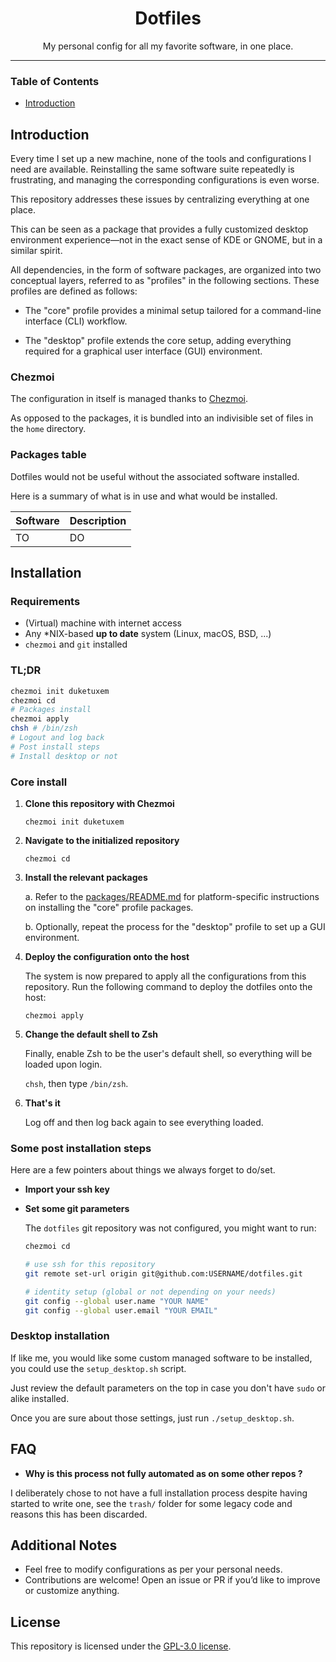 <div align="center">
  <h1>Dotfiles</h1>
  <p>My personal config for all my favorite software, in one place.</p>
  <!-- Insert the ricing screenshot here -->
</div>

---

### Table of Contents

- [Introduction](#introduction)


## Introduction

Every time I set up a new machine, none of the tools and
configurations I need are available. Reinstalling the same software suite
repeatedly is frustrating, and managing the corresponding configurations is
even worse.

This repository addresses these issues by centralizing everything at one place.

This can be seen as a package that provides a fully customized
desktop environment experience—not in the exact sense of KDE or GNOME,
but in a similar spirit.

All dependencies, in the form of software packages, are organized into two
conceptual layers, referred to as "profiles" in the following sections.
These profiles are defined as follows:

 - The "core" profile provides a minimal setup tailored for
 a command-line interface (CLI) workflow.

 - The "desktop" profile extends the core setup, adding everything required
 for a graphical user interface (GUI) environment.

### Chezmoi

The configuration in itself is managed thanks to
[Chezmoi](https://www.chezmoi.io).

As opposed to the packages, it is bundled into an indivisible set of files
in the `home` directory.


### Packages table

Dotfiles would not be useful without the associated software installed.

Here is a summary of what is in use and what would be installed.

| Software | Description |
| -- | --|
| TO | DO |


## Installation


### Requirements

- (Virtual) machine with internet access
- Any *NIX-based **up to date** system (Linux, macOS, BSD, ...)
- `chezmoi` and `git` installed

### TL;DR


   ```sh
   chezmoi init duketuxem
   chezmoi cd
   # Packages install
   chezmoi apply
   chsh # /bin/zsh
   # Logout and log back
   # Post install steps
   # Install desktop or not
   ```


### Core install

1. **Clone this repository with Chezmoi**

   `chezmoi init duketuxem`

2. **Navigate to the initialized repository**

   `chezmoi cd`

3. **Install the relevant packages**

   a. Refer to the [packages/README.md](./packages/README.md#installation)
   for platform-specific instructions on installing the "core"
   profile packages.

   b. Optionally, repeat the process for the "desktop" profile
   to set up a GUI environment.

4. **Deploy the configuration onto the host**

    The system is now prepared to apply all the configurations from this
    repository. Run the following command to deploy the dotfiles onto the host:

   `chezmoi apply`

5. **Change the default shell to Zsh**

   Finally, enable Zsh to be the user's default shell,
   so everything will be loaded upon login.

   `chsh`, then type `/bin/zsh`.

6. **That's it**

   Log off and then log back again to see everything loaded.

### Some post installation steps

   Here are a few pointers about things we always forget to do/set.

   - **Import your ssh key**

   - **Set some git parameters**

      The `dotfiles` git repository was not configured, you might want to run:

      ```sh
      chezmoi cd

      # use ssh for this repository
      git remote set-url origin git@github.com:USERNAME/dotfiles.git

      # identity setup (global or not depending on your needs)
      git config --global user.name "YOUR NAME"
      git config --global user.email "YOUR EMAIL"
      ```


### Desktop installation

If like me, you would like some custom managed software to be installed,
you could use the `setup_desktop.sh` script.

Just review the default parameters on the top in case you don't have `sudo`
or alike installed.

Once you are sure about those settings, just run `./setup_desktop.sh`.



## FAQ

- **Why is this process not fully automated as on some other repos ?**

I deliberately chose to not have a full installation process despite having
started to write one, see the `trash/` folder for some legacy code and reasons
this has been discarded.


## Additional Notes

- Feel free to modify configurations as per your personal needs.
- Contributions are welcome!
Open an issue or PR if you’d like to improve or customize anything.


## License

This repository is licensed under the [GPL-3.0 license](LICENSE).
